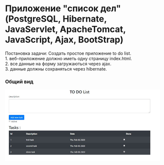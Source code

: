 # Приложение "список дел" (PostgreSQL, Hibernate, JavaServlet, ApacheTomcat, JavaScript, Ajax, BootStrap)

Постановка задачи:
Cоздать простое приложение to do list.
<br>1. веб-приложение должно иметь одну страницу index.html. 
<br>2. все данные на форму загружаються через ajax.
<br>3. данные должны сохраняться через hibernate.
<h3>Общий вид</h3>
<img src="todo.jpg">